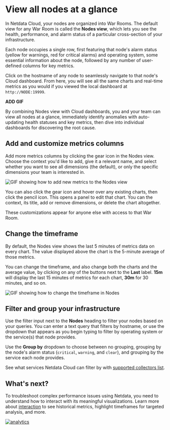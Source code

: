 <!--
title: "View all nodes at a glance"
description: "With Netdata Cloud's War Rooms, you can see the health status and real-time key metrics from any number of nodes in your infrastructure."
custom_edit_url: https://github.com/netdata/netdata/edit/master/docs/visualize/view-all-nodes.md
-->

# View all nodes at a glance

In Netdata Cloud, your nodes are organized into War Rooms. The default view for any War Room is called the **Nodes
view**, which lets you see the health, performance, and alarm status of a particular cross-section of your
infrastructure. 

Each node occupies a single row, first featuring that node's alarm status (yellow for warnings, red for critical alarms)
and operating system, some essential information about the node, followed by any number of user-defined columns for key
metrics.

Click on the hostname of any node to seamlessly navigate to that node's Cloud dashboard. From here, you will see all the
same charts and real-time metrics as you would if you viewed the local dashboard at `http://NODE:19999`.

**ADD GIF**

By combining Nodes view with Cloud dashboards, you and your team can view all nodes at a glance, immediately identify
anomalies with auto-updating health statuses and key metrics, then dive into individual dashboards for discovering the
root cause.

## Add and customize metrics columns

Add more metrics columns by clicking the gear icon in the Nodes view. Choose the context you'd like to add, give it a
relevant name, and select whether you want to see all dimensions (the default), or only the specific dimensions your
team is interested in.

![GIF showing how to add new metrics to the Nodes
view](https://user-images.githubusercontent.com/1153921/87456847-593e4c80-c5bc-11ea-8063-80c768d4cf6e.gif)

You can also click the gear icon and hover over any existing charts, then click the pencil icon. This opens a panel to
edit that chart. You can the context, its title, add or remove dimensions, or delete the chart altogether.

These customizations appear for anyone else with access to that War Room.

## Change the timeframe

By default, the Nodes view shows the last 5 minutes of metrics data on every chart. The value displayed above the chart
is the 5-minute average of those metrics.

You can change the timeframe, and also change both the charts and the average value, by clicking on any of the buttons
next to the **Last** label. **15m** will display the last 15 minutes of metrics for each chart, **30m** for 30 minutes,
and so on.

![GIF showing how to change the timeframe in
Nodes](https://user-images.githubusercontent.com/1153921/87457127-bf2ad400-c5bc-11ea-9f3b-9afa4e4f1855.gif)

## Filter and group your infrastructure

Use the filter input next to the **Nodes** heading to filter your nodes based on your queries. You can enter a text
query that filters by hostname, or use the dropdown that appears as you begin typing to filter by operating system or
the service(s) that node provides.

Use the **Group by** dropdown to choose between no grouping, grouping by the node's alarm status (`critical`, `warning`,
and `clear`), and grouping by the service each node provides.

See what services Netdata Cloud can filter by with [supported collectors list](/docs/agent/collectors/collectors).

## What's next?

To troubleshoot complex performance issues using Netdata, you need to understand how to interact with its meaningful
visualizations. Learn more about [interaction](/docs/visualize/interact-dashboards-charts.md) to see historical metrics,
highlight timeframes for targeted analysis, and more.

[![analytics](https://www.google-analytics.com/collect?v=1&aip=1&t=pageview&_s=1&ds=github&dr=https%3A%2F%2Fgithub.com%2Fnetdata%2Fnetdata&dl=https%3A%2F%2Fmy-netdata.io%2Fgithub%2Fdocs%2Fvisualize%2Fview-all-nodes&_u=MAC~&cid=5792dfd7-8dc4-476b-af31-da2fdb9f93d2&tid=UA-64295674-3)](<>)
